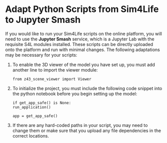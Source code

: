 # Adapt Python Scripts from Sim4Life to Jupyter Smash

If you would like to run your Sim4Life scripts on the online platform, you will need to use the **Jupyter Smash** service, which is a Jupyter Lab with the requisite S4L modules installed. These scripts can be directly uploaded onto the platform and run with minimal changes. The following adaptations may be necessary for your scripts:

1. To enable the 3D viewer of the model you have set up, you must add another line to import the viewer module: 
    ```
    from z43_scene_viewer import Viewer
    ```
2. To initialize the project, you must include the following code snippet into the python notebook before you begin setting up the model: 
    ```
    if get_app_safe() is None:
    run_application()
    
    app = get_app_safe()
    ```
3. If there are any hard-coded paths in your script, you may need to change them or make sure that you upload any file dependencies in the correct locations. 

